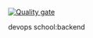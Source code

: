 [![Quality gate](http://34.116.158.178:9000/api/project_badges/quality_gate?project=sonarcicd)](http://34.116.158.178:9000/dashboard?id=sonarcicd)

devops school:backend
